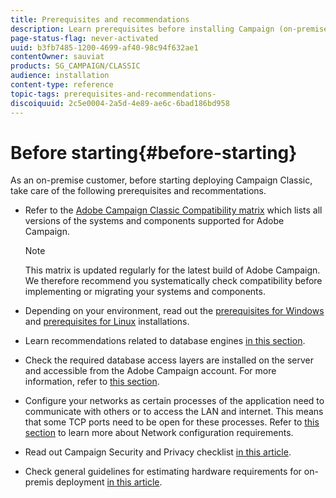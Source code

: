 ```yaml
---
title: Prerequisites and recommendations
description: Learn prerequisites before installing Campaign (on-premise)
page-status-flag: never-activated
uuid: b3fb7485-1200-4699-af40-98c94f632ae1
contentOwner: sauviat
products: SG_CAMPAIGN/CLASSIC
audience: installation
content-type: reference
topic-tags: prerequisites-and-recommendations-
discoiquuid: 2c5e0004-2a5d-4e89-ae6c-6bad186bd958
---
```


# Before starting{#before-starting}

As an on-premise customer, before starting deploying Campaign Classic, take care of the following prerequisites and recommentations.

* Refer to the [Adobe Campaign Classic Compatibility matrix](../../rn/using/compatibility-matrix.md) which lists all versions of the systems and components supported for Adobe Campaign.

  >[!NOTE]
  >
  >This matrix is updated regularly for the latest build of Adobe Campaign. We therefore recommend you systematically check compatibility before implementing or migrating your systems and components.

* Depending on your environment, read out the [prerequisites for Windows](../../installation/using/prerequisites-of-campaign-installation-in-windows.md) and [prerequisites for Linux](../../installation/using/prerequisites-of-campaign-installation-in-linux.md) installations.
* Learn recommendations related to database engines [in this section](../../installation/using/database.md).
* Check the required database access layers are installed on the server and accessible from the Adobe Campaign account. For more information, refer to [this section](../../installation/using/application-server.md).
* Configure your networks as certain processes of the application need to communicate with others or to access the LAN and internet. This means that some TCP ports need to be open for these processes. Refer to [this section](../../installation/using/network-configuration.md) to learn more about Network configuration requirements.
* Read out Campaign Security and Privacy checklist [in this article](https://helpx.adobe.com/campaign/kb/acc-security.html).
* Check general guidelines for estimating hardware requirements for on-premis deployment [in this article](https://helpx.adobe.com/campaign/kb/hardware-sizing-guide.html).

